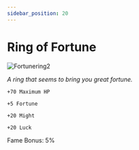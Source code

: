 ```yaml
---
sidebar_position: 20
---
```


# Ring of Fortune

![Fortunering2](https://vwiki.valorserver.com/api/item/picture/ring%20of%20fortune)

<i>A ring that seems to bring you great fortune.</i>

    +70 Maximum HP
    
    +5 Fortune
    
    +20 Might
    
    +20 Luck
    
Fame Bonus: 5%
